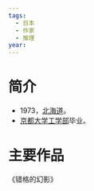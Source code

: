 ```yaml
---
tags:
  - 日本
  - 作家
  - 推理
year:
---
```

# 简介

- 1973，[北海道](北海道.md)。
- [京都大学](京都大学.md)[工学部](工学部.md)毕业。
# 主要作品

《错格的幻影》